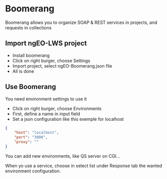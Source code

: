 # Boomerang

Boomerang allows you to organize SOAP & REST services in projects, and requests in collections

## Import ngEO-LWS project

- Install boomerang
- Click on right burger, choose Settings
- Import project, select ngEO-Boomerang.json file
- All is done

## Use Boomerang

You need environment settings to use it

- Click on right burger, choose Environments
- First, define a name in input field
- Set a json configuration like this exemple for localhost

```json
{
    "host": "localhost",
    "port": "3000",
    "proxy": ""
}
```

You can add new environments, like QS server on CGI...

When yo use a service, choose in select list under Response tab the wanted environment configuration.
